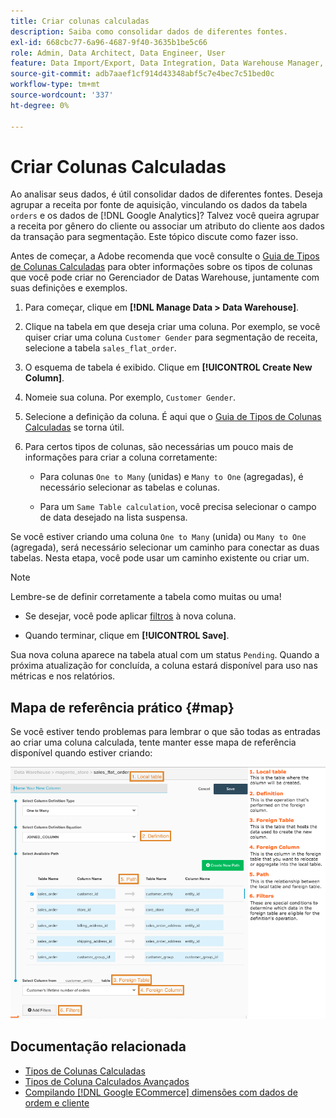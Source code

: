 ```yaml
---
title: Criar colunas calculadas
description: Saiba como consolidar dados de diferentes fontes.
exl-id: 668cbc77-6a96-4687-9f40-3635b1be5c66
role: Admin, Data Architect, Data Engineer, User
feature: Data Import/Export, Data Integration, Data Warehouse Manager, Commerce Tables
source-git-commit: adb7aaef1cf914d43348abf5c7e4bec7c51bed0c
workflow-type: tm+mt
source-wordcount: '337'
ht-degree: 0%

---
```


# Criar Colunas Calculadas

Ao analisar seus dados, é útil consolidar dados de diferentes fontes. Deseja agrupar a receita por fonte de aquisição, vinculando os dados da tabela `orders` e os dados de [!DNL Google Analytics]? Talvez você queira agrupar a receita por gênero do cliente ou associar um atributo do cliente aos dados da transação para segmentação. Este tópico discute como fazer isso.

Antes de começar, a Adobe recomenda que você consulte o [Guia de Tipos de Colunas Calculadas](../../data-analyst/data-warehouse-mgr/calc-column-types.md) para obter informações sobre os tipos de colunas que você pode criar no Gerenciador de Datas Warehouse, juntamente com suas definições e exemplos.

1. Para começar, clique em **[!DNL Manage Data > Data Warehouse]**.

1. Clique na tabela em que deseja criar uma coluna. Por exemplo, se você quiser criar uma coluna `Customer Gender` para segmentação de receita, selecione a tabela `sales_flat_order`.

1. O esquema de tabela é exibido. Clique em **[!UICONTROL Create New Column]**.

1. Nomeie sua coluna. Por exemplo, `Customer Gender`.

1. Selecione a definição da coluna. É aqui que o [Guia de Tipos de Colunas Calculadas](../data-warehouse-mgr/calc-column-types.md) se torna útil.

1. Para certos tipos de colunas, são necessárias um pouco mais de informações para criar a coluna corretamente:

   * Para colunas `One to Many` (unidas) e `Many to One` (agregadas), é necessário selecionar as tabelas e colunas.

   * Para um `Same Table calculation`, você precisa selecionar o campo de data desejado na lista suspensa.

Se você estiver criando uma coluna `One to Many` (unida) ou `Many to One` (agregada), será necessário selecionar um caminho para conectar as duas tabelas. Nesta etapa, você pode usar um caminho existente ou criar um.

>[!NOTE]
>
>Lembre-se de definir corretamente a tabela como muitas ou uma!

* Se desejar, você pode aplicar [filtros](../../data-user/reports/ess-manage-data-filters.md) à nova coluna.

* Quando terminar, clique em **[!UICONTROL Save]**.

Sua nova coluna aparece na tabela atual com um status `Pending`. Quando a próxima atualização for concluída, a coluna estará disponível para uso nas métricas e nos relatórios.

## Mapa de referência prático {#map}

Se você estiver tendo problemas para lembrar o que são todas as entradas ao criar uma coluna calculada, tente manter esse mapa de referência disponível quando estiver criando:

![](../../assets/Calculated_Columns_Example.png)

## Documentação relacionada

* [Tipos de Colunas Calculadas](../data-warehouse-mgr/calc-column-types.md)
* [Tipos de Coluna Calculados Avançados](../data-warehouse-mgr/adv-calc-columns.md)
* [Compilando  [!DNL Google ECommerce] dimensões com dados de ordem e cliente](../data-warehouse-mgr/bldg-google-ecomm-dim.md)
